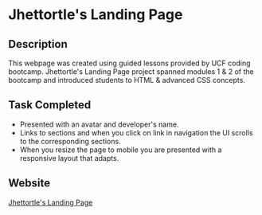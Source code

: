 # Jhettortle's Landing Page

## Description
This webpage was created using guided lessons provided by UCF coding bootcamp. Jhettortle's Landing Page project spanned modules 1 & 2 of the bootcamp and introduced students to HTML & advanced CSS concepts.


## Task Completed 
* Presented with an avatar and developer's name.
* Links to sections and when you click on link in navigation the UI scrolls to the corresponding sections.
* When you resize the page to mobile you are presented with a responsive layout that adapts.


## Website
<a href="https://jhettortle.github.io/Jhettortles-Landing-Page/"> Jhettortle's Landing Page</a>








